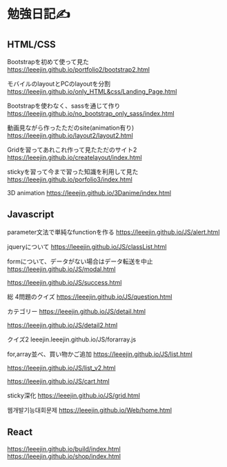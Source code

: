 # 勉強日記✍

## HTML/CSS
Bootstrapを初めて使って見た
https://leeejin.github.io/portfolio2/bootstrap2.html

モバイルのlayoutとPCのlayoutを分割
https://leeejin.github.io/only_HTML&css/Landing_Page.html

Bootstrapを使わなく、sassを通じて作り
https://leeejin.github.io/no_bootstrap_only_sass/index.html

動画見ながら作ったただのsite(animation有り)
https://leeejin.github.io/layout2/layout2.html

Gridを習ってあれこれ作って見たただのサイト2
https://leeejin.github.io/createlayout/index.html

stickyを習って今まで習った知識を利用して見た
https://leeejin.github.io/porfolio3/index.html

3D animation
https://leeejin.github.io/3Danime/index.html

## Javascript
parameter文法で単純なfunctionを作る
https://leeejin.github.io/JS/alert.html

jqueryについて
https://leeejin.github.io/JS/classList.html

formについて、データがない場合はデータ転送を中止
https://leeejin.github.io/JS/modal.html

https://leeejin.github.io/JS/success.html

総 4問題のクイズ
https://leeejin.github.io/JS/question.html

カテゴリー
https://leeejin.github.io/JS/detail.html

https://leeejin.github.io/JS/detail2.html

クイズ2
leeejin.leeejin.github.io/JS/forarray.js

for,array並べ、買い物かご追加
https://leeejin.github.io/JS/list.html

https://leeejin.github.io/JS/list_v2.html

https://leeejin.github.io/JS/cart.html

sticky深化
https://leeejin.github.io/JS/grid.html

웹개발기능대회문제
https://leeejin.github.io/Web/home.html

## React
https://leeejin.github.io/build/index.html
https://leeejin.github.io/shop/index.html
